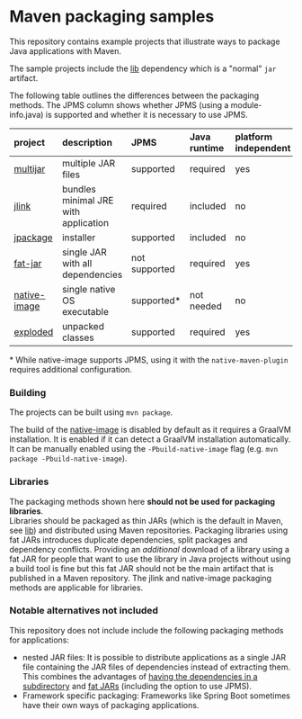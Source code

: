 # Maven packaging samples

This repository contains example projects that illustrate ways to package Java applications with Maven.

The sample projects include the [lib](./lib) dependency which is a "normal" `jar` artifact.

The following table outlines the differences between the packaging methods. The JPMS column shows whether JPMS (using a module-info.java) is supported and whether it is necessary to use JPMS.

|project                       |description                         |JPMS         |Java runtime|platform independent|
|:-----------------------------|:-----------------------------------|:------------|:-----------|:-------------------|
|[multijar](./multijar)        |multiple JAR files                  |supported    |required    |yes                 |
|[jlink](./jlink)              |bundles minimal JRE with application|required     |included    |no                  |
|[jpackage](./jpackage)        |installer                           |supported    |included    |no                  |
|[fat-jar](./fat-jar)          |single JAR with all dependencies    |not supported|required    |yes                 |
|[native-image](./native-image)|single native OS executable         |supported\*  |not needed  |no                  |
|[exploded](./exploded)        |unpacked classes                    |supported    |required    |yes                 |

\* While native-image supports JPMS, using it with the `native-maven-plugin` requires additional configuration.

### Building

The projects can be built using `mvn package`.

The build of the [native-image](./native-image) is disabled by default as it requires a GraalVM installation. It is enabled if it can detect a GraalVM installation automatically. It can be manually enabled using the `-Pbuild-native-image` flag (e.g. `mvn package -Pbuild-native-image`).

### Libraries

The packaging methods shown here **should not be used for packaging libraries**.  
Libraries should be packaged as thin JARs (which is the default in Maven, see [lib](./lib)) and distributed using Maven repositories. Packaging libraries using fat JARs introduces duplicate dependencies, split packages and dependency conflicts. Providing an _additional_ download of a library using a fat JAR for people that want to use the library in Java projects without using a build tool is fine but this fat JAR should not be the main artifact that is published in a Maven repository. The jlink and native-image packaging methods are applicable for libraries.

### Notable alternatives not included

This repository does not include include the following packaging methods for applications:
- nested JAR files: It is possible to distribute applications as a single JAR file containing the JAR files of dependencies instead of extracting them. This combines the advantages of [having the dependencies in a subdirectory](./multijar) and [fat JARs](./fat-jar) (including the option to use JPMS). 
- Framework specific packaging: Frameworks like Spring Boot sometimes have their own ways of packaging applications.